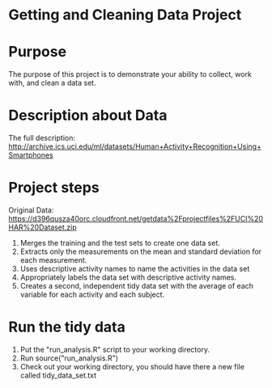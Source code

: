 # Getting and Cleaning Data Project
# Purpose
The purpose of this project is to demonstrate your ability to collect, work with, and clean a data set.
# Description about Data
The full description:  http://archive.ics.uci.edu/ml/datasets/Human+Activity+Recognition+Using+Smartphones
# Project steps
Original Data: https://d396qusza40orc.cloudfront.net/getdata%2Fprojectfiles%2FUCI%20HAR%20Dataset.zip
1. Merges the training and the test sets to create one data set.
2.  Extracts only the measurements on the mean and standard deviation for each measurement.
3.  Uses descriptive activity names to name the activities in the data set
4.  Appropriately labels the data set with descriptive activity names.
5.  Creates a second, independent tidy data set with the average of each variable for each activity and each subject.
# Run the tidy data
1. Put the "run_analysis.R" script to your working directory.
2. Run source("run_analysis.R")
3. Check out your working directory, you should have there a new file called tidy_data_set.txt
